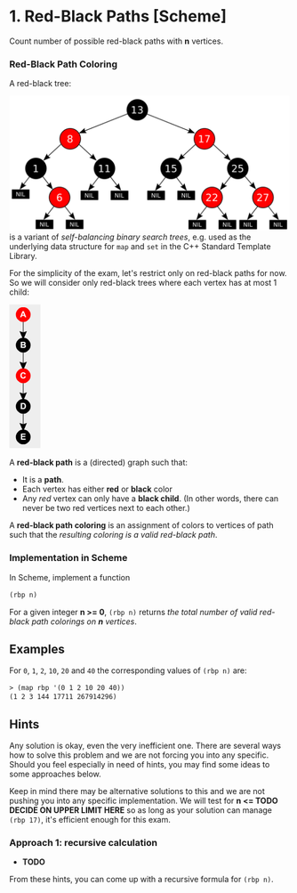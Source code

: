 # 1. Red-Black Paths [Scheme]

Count number of possible red-black paths with **n** vertices.

### Red-Black Path Coloring

A red-black tree:

![Red-Black Tree](rbt.svg)
is a variant of *self-balancing binary search trees*,
e.g. used as the underlying data structure for `map` and `set` in the C++ Standard Template Library.

For the simplicity of the exam, let's restrict only on red-black paths for now.
So we will consider only red-black trees where each vertex has at most 1 child:

![Red-Black Path](rbp.png)

A **red-black path** is a (directed) graph such that:
* It is a **path**.
* Each vertex has either **red** or **black** color
* Any *red* vertex can only have a **black child**.
(In other words, there can never be two red vertices next to each other.)

A **red-black path coloring** is an assignment of colors to vertices of path such that the *resulting coloring is a valid red-black path*.

### Implementation in Scheme

In Scheme, implement a function
```scheme
(rbp n)
``` 
For a given integer **n >= 0**, `(rbp n)` returns *the total number of valid red-black path colorings on **n** vertices*.

## Examples
For `0`, `1`, `2`, `10`, `20` and `40` the corresponding values of `(rbp n)` are:
```
> (map rbp '(0 1 2 10 20 40))
(1 2 3 144 17711 267914296)
```

## Hints

Any solution is okay, even the very inefficient one.
There are several ways how to solve this problem and we are not forcing you into any specific.
Should you feel especially in need of hints, you may find some ideas to some approaches below.

Keep in mind there may be alternative solutions to this and we are not pushing you into any specific implementation. 
We will test for **n <= TODO DECIDE ON UPPER LIMIT HERE** so as long as your solution can manage `(rbp 17)`, it's efficient enough for this exam.

### Approach 1: recursive calculation
* **TODO**

From these hints, you can come up with a recursive formula for `(rbp n)`.
